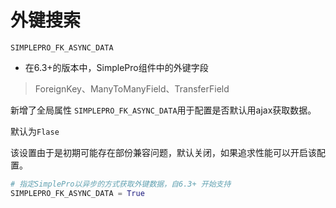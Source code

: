 # 外键搜索

`SIMPLEPRO_FK_ASYNC_DATA`

+ 在6.3+的版本中，SimplePro组件中的外键字段

> ForeignKey、ManyToManyField、TransferField

新增了全局属性 `SIMPLEPRO_FK_ASYNC_DATA`用于配置是否默认用ajax获取数据。

默认为`Flase`

该设置由于是初期可能存在部份兼容问题，默认关闭，如果追求性能可以开启该配置。

```python
# 指定SimplePro以异步的方式获取外键数据，自6.3+ 开始支持
SIMPLEPRO_FK_ASYNC_DATA = True
```
